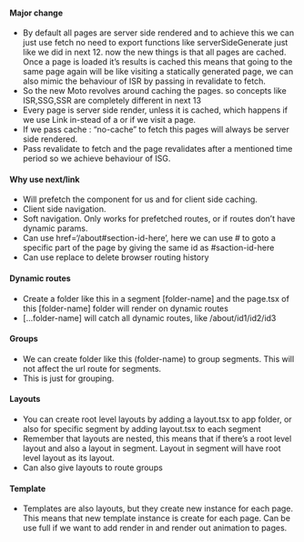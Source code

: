 
#### Major change

- By default all pages are server side rendered and to achieve this we can just use fetch no need to export functions like serverSideGenerate just like we did in next 12. now the new things is that all pages are cached. Once a page is loaded it’s results is cached this means that going to the same page again will be like visiting a statically generated page, we can also mimic the behaviour of ISR by passing in revalidate to fetch.
- So the new Moto revolves around caching the pages. so concepts like ISR,SSG,SSR are completely different in next 13
- Every page is server side render, unless it is cached, which happens if we use Link in-stead of a or if we visit a page.
- If we pass cache : “no-cache” to fetch this pages will always be server side rendered.
- Pass revalidate to fetch and the page revalidates after a mentioned time period so we achieve behaviour of ISG.

#### Why use next/link

- Will prefetch the component for us and for client side caching.
- Client side navigation.
- Soft navigation. Only works for prefetched routes, or if routes don’t have dynamic params.
- Can use href=‘/about#section-id-here’, here we can use # to goto a specific part of the page by giving the same id as #saction-id-here
- Can use replace to delete browser routing history

#### Dynamic routes

- Create a folder like this in a segment [folder-name] and the page.tsx of this [folder-name] folder will render on dynamic routes
- […folder-name] will catch all dynamic routes, like /about/id1/id2/id3

#### Groups

- We can create folder like this (folder-name) to group segments. This will not affect the url route for segments. 
- This is just for grouping.

#### Layouts

- You can create root level layouts by adding a layout.tsx to app folder, or also for specific segment by adding layout.tsx to each segment
- Remember that layouts are nested, this means that if there’s a root level layout and also a layout in segment. Layout in segment will have root level layout as its layout.
- Can also give layouts to route groups

#### Template

- Templates are also layouts, but they create new instance for each page. This means that new template instance is create for each page. Can be use full if we want to add render in and render out animation to pages.

